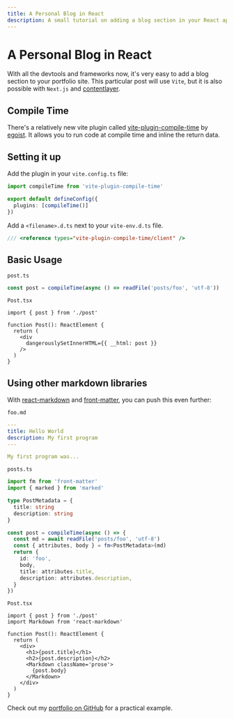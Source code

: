 ```yaml
---
title: A Personal Blog in React
description: A small tutorial on adding a blog section in your React app.
---
```


# A Personal Blog in React

With all the devtools and frameworks now, it's very easy to add a blog section to your portfolio site. This particular post will use `Vite`, but it is also possible with `Next.js` and [contentlayer](https://github.com/contentlayerdev/contentlayer).


## Compile Time

There's a relatively new vite plugin called [vite-plugin-compile-time](https://github.com/egoist/vite-plugin-compile-time) by [egoist](https://github.com/egoist). It allows you to run code at compile time and inline the return data. 

## Setting it up

Add the plugin in your `vite.config.ts` file:

```typescript
import compileTime from 'vite-plugin-compile-time'

export default defineConfig({
  plugins: [compileTime()]
})

```

Add a `<filename>.d.ts` next to your `vite-env.d.ts` file.

```typescript
/// <reference types="vite-plugin-compile-time/client" />
```

## Basic Usage

`post.ts`
```typescript
const post = compileTime(async () => readFile('posts/foo', 'utf-8'))
```

`Post.tsx`
```tsx
import { post } from './post'

function Post(): ReactElement {
  return (
    <div
      dangerouslySetInnerHTML={{ __html: post }}
    />
  )
}
```

## Using other markdown libraries

With [react-markdown](https://github.com/markedjs/marked) and [front-matter](https://github.com/jxson/front-matter), you can push this even further:


`foo.md`
```yaml
---
title: Hello World
description: My first program
---

My first program was...

```

`posts.ts`
```typescript
import fm from 'front-matter'
import { marked } from 'marked'

type PostMetadata = {
  title: string
  description: string
}

const post = compileTime(async () => {
  const md = await readFile('posts/foo', 'utf-8')
  const { attributes, body } = fm<PostMetadata>(md)
  return {
    id: 'foo',
    body,
    title: attributes.title,
    description: attributes.description,
  }
})
```

`Post.tsx`
```tsx
import { post } from './post'
import Markdown from 'react-markdown'

function Post(): ReactElement {
  return (
    <div>
      <h1>{post.title}</h1>
      <h2>{post.description}</h2>
      <Markdown className='prose'>
        {post.body}
      </Markdown>
    </div>
  )
}
```

Check out my [portfolio on GitHub](https://github.com/eric-k-chu/kiyuen) for a practical example.
